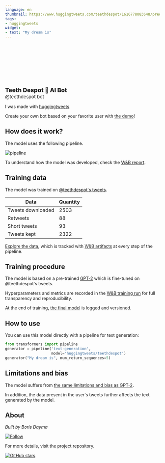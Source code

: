 ```yaml
---
language: en
thumbnail: https://www.huggingtweets.com/teethdespot/1616778083648/predictions.png
tags:
- huggingtweets
widget:
- text: "My dream is"
---
```


<div>
<div style="width: 132px; height:132px; border-radius: 50%; background-size: cover; background-image: url('https://pbs.twimg.com/profile_images/1065205007304265729/xe3woZio_400x400.jpg')">
</div>
<div style="margin-top: 8px; font-size: 19px; font-weight: 800">Teeth Despot 🤖 AI Bot </div>
<div style="font-size: 15px">@teethdespot bot</div>
</div>

I was made with [huggingtweets](https://github.com/borisdayma/huggingtweets).

Create your own bot based on your favorite user with [the demo](https://colab.research.google.com/github/borisdayma/huggingtweets/blob/master/huggingtweets-demo.ipynb)!

## How does it work?

The model uses the following pipeline.

![pipeline](https://github.com/borisdayma/huggingtweets/blob/master/img/pipeline.png?raw=true)

To understand how the model was developed, check the [W&B report](https://wandb.ai/wandb/huggingtweets/reports/HuggingTweets-Train-a-Model-to-Generate-Tweets--VmlldzoxMTY5MjI).

## Training data

The model was trained on [@teethdespot's tweets](https://twitter.com/teethdespot).

| Data | Quantity |
| --- | --- |
| Tweets downloaded | 2503 |
| Retweets | 88 |
| Short tweets | 93 |
| Tweets kept | 2322 |

[Explore the data](https://wandb.ai/wandb/huggingtweets/runs/1rkhrro8/artifacts), which is tracked with [W&B artifacts](https://docs.wandb.com/artifacts) at every step of the pipeline.

## Training procedure

The model is based on a pre-trained [GPT-2](https://huggingface.co/gpt2) which is fine-tuned on @teethdespot's tweets.

Hyperparameters and metrics are recorded in the [W&B training run](https://wandb.ai/wandb/huggingtweets/runs/muwajl3o) for full transparency and reproducibility.

At the end of training, [the final model](https://wandb.ai/wandb/huggingtweets/runs/muwajl3o/artifacts) is logged and versioned.

## How to use

You can use this model directly with a pipeline for text generation:

```python
from transformers import pipeline
generator = pipeline('text-generation',
                     model='huggingtweets/teethdespot')
generator("My dream is", num_return_sequences=5)
```

## Limitations and bias

The model suffers from [the same limitations and bias as GPT-2](https://huggingface.co/gpt2#limitations-and-bias).

In addition, the data present in the user's tweets further affects the text generated by the model.

## About

*Built by Boris Dayma*

[![Follow](https://img.shields.io/twitter/follow/borisdayma?style=social)](https://twitter.com/intent/follow?screen_name=borisdayma)

For more details, visit the project repository.

[![GitHub stars](https://img.shields.io/github/stars/borisdayma/huggingtweets?style=social)](https://github.com/borisdayma/huggingtweets)
